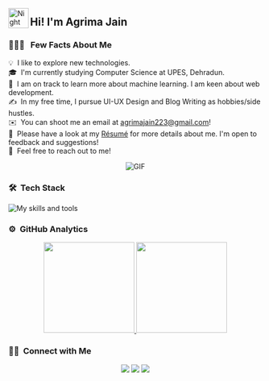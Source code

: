 
<img alt="Night Coding" src="./assets/Hand%20Wave.gif" width='40' align="left"/><h2>Hi! I'm Agrima Jain</h2>

### 👨🏻‍💻 &nbsp; Few Facts About Me

💡 &nbsp;I like to explore new technologies.\
🎓 &nbsp;I'm currently studying Computer Science at UPES, Dehradun.\
🌱 &nbsp;I am on track to learn more about machine learning. I am keen about web development. \
✍️ &nbsp;In my free time, I pursue UI-UX Design and Blog Writing as hobbies/side hustles.\
✉️ &nbsp;You can shoot me an email at agrimajain223@gmail.com! \
📄 &nbsp;Please have a look at my [Résumé]() for more details about me. I'm open to feedback and suggestions! \
💬 &nbsp;Feel free to reach out to me! 

<p align="center">
  <img src="https://media.giphy.com/media/JqmupuTVZYaQX5s094/giphy.gif" alt="GIF">
</p>


### 🛠 &nbsp;Tech Stack

![My skills and tools](https://skillicons.dev/icons?i=python,mongodb,java,c,react,django,js,html,css,netlify,mysql,vscode,bootstrap,figma,photoshop,priemerepro&theme=light&perline=13)


### ⚙️ &nbsp;GitHub Analytics

<p align="center">
  <a href="https://github.com/ughrima">
    <img height="180em" src="https://github-readme-stats-eight-theta.vercel.app/api?username=ughrima&show_icons=true&theme=algolia&include_all_commits=true&count_private=true"/>
    <img height="180em" src="https://github-readme-stats-eight-theta.vercel.app/api/top-langs/?username=ughrima&layout=compact&langs_count=8&theme=algolia"/>
  </a>
</p>


### 🤝🏻 &nbsp;Connect with Me

<p align="center">
<a href="https://ughrima.github.io/"><img src="https://img.shields.io/badge/-ughrima.github.io-3423A6?style=flat&logo=Google-Chrome&logoColor=white"/></a>
<a href="https://www.linkedin.com/in/agrima-jain-/"><img src="https://img.shields.io/badge/-Agrima%20Jain-0077B5?style=flat&logo=Linkedin&logoColor=white"/></a>
<a href="mailto:agrimajain223@gmail.com"><img src="https://img.shields.io/badge/-agrimajain223@gmail.com-D14836?style=flat&logo=Gmail&logoColor=white"/></a>

</p>
